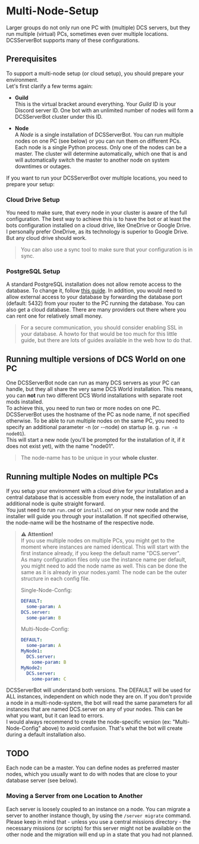 # Multi-Node-Setup
Larger groups do not only run one PC with (multiple) DCS servers, but they run multiple (virtual) PCs, sometimes even 
over multiple locations. DCSServerBot supports many of these configurations.

## Prerequisites
To support a multi-node setup (or cloud setup), you should prepare your environment.<br>
Let's first clarify a few terms again:

- **Guild**<br>
This is the virtual bracket around everything. Your _Guild_ ID is your Discord server ID. One bot with an unlimited number 
of nodes will form a DCSServerBot cluster under this ID.

- **Node**<br>
A _Node_ is a single installation of DCSServerBot. You can run multiple nodes on one PC (see below) or you can run them
on different PCs. Each node is a single Python process. Only one of the nodes can be a master. The cluster will 
determine automatically, which one that is and will automatically switch the master to another node on system downtimes 
or outages.

If you want to run your DCSServerBot over multiple locations, you need to prepare your setup:

### Cloud Drive Setup
You need to make sure, that every node in your cluster is aware of the full configuration. The best way to achieve this
is to have the bot or at least the bots configuration installed on a cloud drive, like OneDrive or Google Drive. 
I personally prefer OneDrive, as its technology is superior to Google Drive. But any cloud drive should work.
> You can also use a sync tool to make sure that your configuration is in sync.

### PostgreSQL Setup
A standard PostgreSQL installation does not allow remote access to the database. To change it, follow [this guide](https://blog.devart.com/configure-postgresql-to-allow-remote-connection.html).
In addition, you would need to allow external access to your database by forwarding the database port (default: 5432)
from your router to the PC running the database. You can also get a cloud database. There are many providers out there
where you can rent one for relatively small money.
> For a secure communication, you should consider enabling SSL in your database. A howto for that would be too much
> for this little guide, but there are lots of guides available in the web how to do that.

## Running multiple versions of DCS World on one PC
One DCSServerBot node can run as many DCS servers as your PC can handle, but they all share the very same DCS World 
installation. This means, you can **not** run two different DCS World installations with separate root mods installed.<br>
To achieve this, you need to run two or more nodes on one PC.<br>
DCSServerBot uses the hostname of the PC as node name, if not specified otherwise. To be able to run multiple nodes on
the same PC, you need to specify an additional parameter -n (or --node) on startup (e. g. `run -n node01`).<br>
This will start a new node (you'll be prompted for the installation of it, if it does not exist yet), with the name
"node01". 
> The node-name has to be unique in your **whole cluster**.

## Running multiple Nodes on multiple PCs
If you setup your environment with a cloud drive for your installation and a central database that is accessible from
every node, the installation of an additional node is quite straight forward.<br>
You just need to run `run.cmd` or `install.cmd` on your new node and the installer will guide you through your 
installation. If not specified otherwise, the node-name will be the hostname of the respective node.

> ⚠️ **Attention!**<br>
> If you use multiple nodes on multiple PCs, you might get to the moment where instances are named identical. 
> This will start with the first instance already, if you keep the default name "DCS.server".<br>
> As many configuration files only use the instance name per default, you might need to add the node name as well.
> This can be done the same as it is already in your nodes.yaml: The node can be the outer structure in each config file.
> 
> Single-Node-Config:
> ```yaml
> DEFAULT:
>   some-param: A
> DCS.server:
>   some-param: B
> ```
> 
> Multi-Node-Config:
> ```yaml
> DEFAULT:
>   some-param: A
> MyNode1:
>   DCS.server:
>     some-param: B
> MyNode2:
>   DCS.server:
>     some-param: C
> ```
DCSServerBot will understand both versions. The DEFAULT will be used for ALL instances, independent on which node they 
are on. If you don't provide a node in a multi-node-system, the bot will read the same parameters for all instances 
that are named DCS.server on any of your nodes. This can be what you want, but it can lead to errors.<br>
I would always recommend to create the node-specific version (ex: "Multi-Node-Config" above) to avoid confusion. That's 
what the bot will create during a default installation also.

## TODO
Each node can be a master. You can define nodes as preferred master nodes, which you usually want to do with nodes that
are close to your database server (see below).

### Moving a Server from one Location to Another
Each server is loosely coupled to an instance on a node. You can migrate a server to another instance though, by using
the `/server migrate` command. Please keep in mind that - unless you use a central missions directory - the necessary
missions (or scripts) for this server might not be available on the other node and the migration will end up in a state
that you had not planned.
